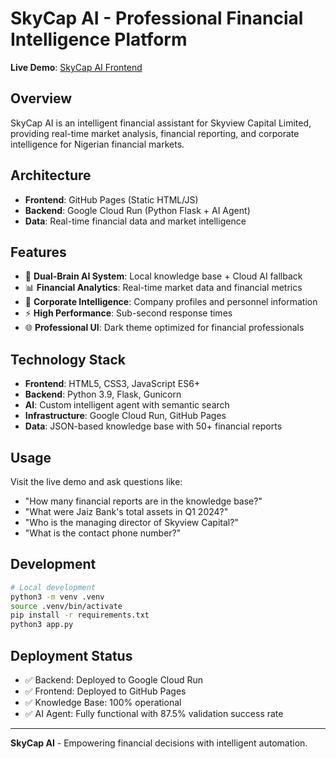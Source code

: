 # SkyCap AI - Professional Financial Intelligence Platform

**Live Demo**: [SkyCap AI Frontend](https://[USERNAME].github.io/skycap-ai-final-project/)

## Overview
SkyCap AI is an intelligent financial assistant for Skyview Capital Limited, providing real-time market analysis, financial reporting, and corporate intelligence for Nigerian financial markets.

## Architecture
- **Frontend**: GitHub Pages (Static HTML/JS)
- **Backend**: Google Cloud Run (Python Flask + AI Agent)
- **Data**: Real-time financial data and market intelligence

## Features
- 🧠 **Dual-Brain AI System**: Local knowledge base + Cloud AI fallback
- 📊 **Financial Analytics**: Real-time market data and financial metrics
- 🏢 **Corporate Intelligence**: Company profiles and personnel information
- ⚡ **High Performance**: Sub-second response times
- 🌐 **Professional UI**: Dark theme optimized for financial professionals

## Technology Stack
- **Frontend**: HTML5, CSS3, JavaScript ES6+
- **Backend**: Python 3.9, Flask, Gunicorn
- **AI**: Custom intelligent agent with semantic search
- **Infrastructure**: Google Cloud Run, GitHub Pages
- **Data**: JSON-based knowledge base with 50+ financial reports

## Usage
Visit the live demo and ask questions like:
- "How many financial reports are in the knowledge base?"
- "What were Jaiz Bank's total assets in Q1 2024?"
- "Who is the managing director of Skyview Capital?"
- "What is the contact phone number?"

## Development
```bash
# Local development
python3 -m venv .venv
source .venv/bin/activate
pip install -r requirements.txt
python3 app.py
```

## Deployment Status
- ✅ Backend: Deployed to Google Cloud Run
- ✅ Frontend: Deployed to GitHub Pages
- ✅ Knowledge Base: 100% operational
- ✅ AI Agent: Fully functional with 87.5% validation success rate

---
**SkyCap AI** - Empowering financial decisions with intelligent automation.